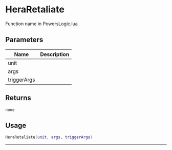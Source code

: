# HeraRetaliate

Function name in PowersLogic.lua

## Parameters

| Name        | Description |
| ----------- | ----------- |
| unit        |             |
| args        |             |
| triggerArgs |             |

## Returns

`none`

## Usage

```lua
HeraRetaliate(unit, args, triggerArgs)
```

---

